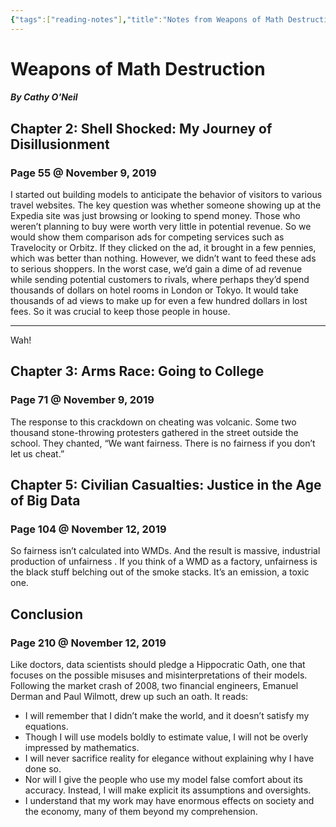 ```yaml
---
{"tags":["reading-notes"],"title":"Notes from Weapons of Math Destruction","aliases":["Notes from Weapons of Math Destruction"],"created":"2019-11-09T17:43:56+06:00","updated":"2023-07-11T15:24:14+06:00","dg-publish":true,"dg-note-icon":"stone","dg-path":"Reading/Notes and Highlights/Weapons of Math Destruction.md","permalink":"/reading/notes-and-highlights/weapons-of-math-destruction/","dgPassFrontmatter":true,"noteIcon":"stone"}
---
```


# Weapons of Math Destruction
##### By Cathy O'Neil

## Chapter 2: Shell Shocked: My Journey of Disillusionment
### Page 55 @ November 9, 2019
I started out building models to anticipate the behavior of visitors to various travel websites. The key question was whether someone showing up at the Expedia site was just browsing or looking to spend money. Those who weren’t planning to buy were worth very little in potential revenue. So we would show them comparison ads for competing services such as Travelocity or Orbitz. If they clicked on the ad, it brought in a few pennies, which was better than nothing. However, we didn’t want to feed these ads to serious shoppers. In the worst case, we’d gain a dime of ad revenue while sending potential customers to rivals, where perhaps they’d spend thousands of dollars on hotel rooms in London or Tokyo. It would take thousands of ad views to make up for even a few hundred dollars in lost fees. So it was crucial to keep those people in house.

---
Wah!

## Chapter 3: Arms Race: Going to College
### Page 71 @ November 9, 2019
The response to this crackdown on cheating was volcanic. Some two thousand stone-throwing protesters gathered in the street outside the school. They chanted, “We want fairness. There is no fairness if you don’t let us cheat.”

## Chapter 5: Civilian Casualties: Justice in the Age of Big Data
### Page 104 @ November 12, 2019
So fairness isn’t calculated into WMDs. And the result is massive, industrial production of unfairness . If you think of a WMD as a factory, unfairness is the black stuff belching out of the smoke stacks. It’s an emission, a toxic one.

## Conclusion
### Page 210 @ November 12, 2019
Like doctors, data scientists should pledge a Hippocratic Oath, one that focuses on the possible misuses and misinterpretations of their models. Following the market crash of 2008, two financial engineers, Emanuel Derman and Paul Wilmott, drew up such an oath. It reads:
- I will remember that I didn’t make the world, and it doesn’t satisfy my equations.
- Though I will use models boldly to estimate value, I will not be overly impressed by mathematics.
- I will never sacrifice reality for elegance without explaining why I have done so.
- Nor will I give the people who use my model false comfort about its accuracy. Instead, I will make explicit its assumptions and oversights.
- I understand that my work may have enormous effects on society and the economy, many of them beyond my comprehension.
